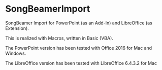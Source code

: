 # SongBeamerImport

SongBeamer Import for PowerPoint (as an Add-In) and LibreOffice (as Extension).

This is realized with Macros, written in Basic (VBA).

The PowerPoint version has been tested with Office 2016 for Mac and Windows.

The LibreOffice version has been tested with LibreOffice 6.4.3.2 for Mac
